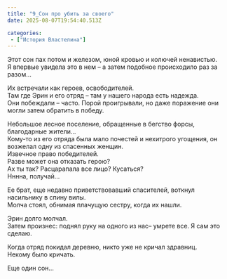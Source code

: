 ```yaml
---
title: "9_Сон про убить за своего"
date: 2025-08-07T19:54:40.513Z

categories:
 - ["История Властелина"]
---
```


Этот сон пах потом и железом, юной кровью и колючей ненавистью.  
Я впервые увидела это в нем – а затем подобное происходило раз за
разом…  
  
Их встречали как героев, освободителей.  
Там где Эрин и его отряд – там у нашего народа есть надежда.  
Они побеждали – часто. Порой проигрывали, но даже поражение они могли
затем обратить в победу.

Небольшое лесное поселение, обращенные в бегство форсы, благодарные
жители…  
Кому-то из его отряда была мало почестей и нехитрого угощения, он
возжелал одну из спасенных женщин.  
Извечное право победителей.  
Разве может она отказать герою?  
Ах ты так? Расцарапала все лицо? Кусаться?  
Нннна, получай…  
  
Ее брат, еще недавно приветствовавший спасителей, воткнул насильнику в
спину вилы.  
Молча стоял, обнимая плачущую сестру, когда их нашли.  
  
Эрин долго молчал.  
Затем произнес: поднял руку на одного из нас– умрете все. Я сам это
сделаю.  
  
Когда отряд покидал деревню, никто уже не кричал здравниц.  
Некому было кричать.

Еще один сон…
